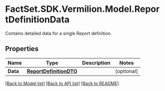 # FactSet.SDK.Vermilion.Model.ReportDefinitionData
Contains detailed data for a single Report definition.

## Properties

Name | Type | Description | Notes
------------ | ------------- | ------------- | -------------
**Data** | [**ReportDefinitionDTO**](ReportDefinitionDTO.md) |  | [optional] 

[[Back to Model list]](../README.md#documentation-for-models) [[Back to API list]](../README.md#documentation-for-api-endpoints) [[Back to README]](../README.md)

